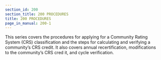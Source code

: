 ```yaml
---
section_id: 200
section_title: 200 PROCEDURES
title: 200 PROCEDURES
page_in_manual: 200-1
---
```


This series covers the procedures for applying for a Community Rating System (CRS) classification and the steps for calculating and verifying a community’s CRS credit. It also covers annual recertification, modifications to the community’s CRS cred it, and cycle verification.
